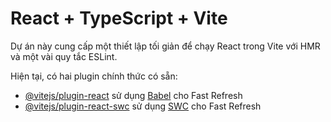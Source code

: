 # React + TypeScript + Vite

Dự án này cung cấp một thiết lập tối giản để chạy React trong Vite với HMR và một vài quy tắc ESLint.

Hiện tại, có hai plugin chính thức có sẵn:

- [@vitejs/plugin-react](https://github.com/vitejs/vite-plugin-react/blob/main/packages/plugin-react/README.md) sử dụng [Babel](https://babeljs.io/) cho Fast Refresh
- [@vitejs/plugin-react-swc](https://github.com/vitejs/vite-plugin-react-swc) sử dụng [SWC](https://swc.rs/) cho Fast Refresh
